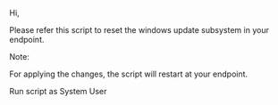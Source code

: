 Hi,

Please refer this script to reset the windows update subsystem in your endpoint.

Note:

For applying the changes, the script will restart at your endpoint. 

Run script as System User